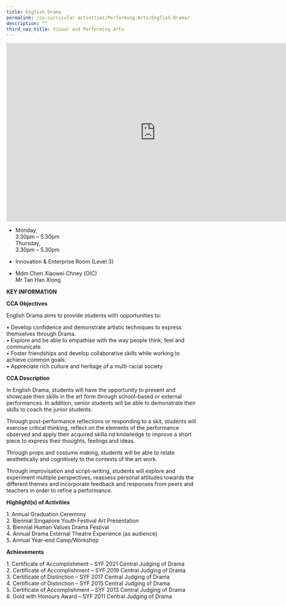 ```yaml
---
title: English Drama
permalink: /co-curricular-activities/Performing-Arts/English-Drama/
description: ""
third_nav_title: Visual and Performing Arts
---
```

<iframe allowfullscreen="true" height="467" width="780" frameborder="0" src="https://docs.google.com/presentation/d/e/2PACX-1vR7Aywgsw_RzmAfIY7g3VEhRH0DZAw5ZcN16ntq78AB3vUkDXkJACU61EiFFoJFxhb2VwSdIt7MQI7x/embed?start=true&amp;loop=true&amp;delayms=5000"></iframe>

*   Monday,  
    3.30pm – 5.30pm  
    Thursday,  
    3.30pm – 5.30pm

*   Innovation &amp; Enterprise Room (Level 3)
*   Mdm Chen Xiaowei Chney (OIC)  
    Mr Tan Han Xiong
		
**KEY INFORMATION**

**CCA Objectives**

English Drama aims to provide students with opportunities to:

• Develop confidence and demonstrate artistic techniques to express themselves through Drama.<br>
• Explore and be able to empathise with the way people think, feel and communicate.<br>
• Foster friendships and develop collaborative skills while working to achieve common goals.<br>
• Appreciate rich culture and heritage of a multi-racial society

**CCA Description**

In English Drama, students will have the opportunity to present and showcase their skills in the art form through school-based or external performances. In addition, senior students will be able to demonstrate their skills to coach the junior students.

  

Through post-performance reflections or responding to a skit, students will exercise critical thinking, reflect on the elements of the performance observed and apply their acquired skilla nd knowledge to improve a short piece to express their thoughts, feelings and ideas.

  

Through props and costume making, students will be able to relate aesthetically and cognitively to the contexts of the art work.

  

Through improvisation and script-writing, students will explore and experiment multiple perspectives, reassess personal attitudes towards the different themes and incorporate feedback and responses from peers and teachers in order to refine a performance.

**Highlight(s) of Activities**

1\. Annual Graduation Ceremony<br>
2\. Biennial Singapore Youth Festival Art Presentation<br>
3\. Biennial Human Values Drama Festival<br>
4\. Annual Drama External Theatre Experience (as audience)<br>
5\. Annual Year-end Camp/Workshop

**Achievements**


1\. Certificate of Accomplishment – SYF 2021 Central Judging of Drama<br>
2\. Certificate of Accomplishment – SYF 2019 Central Judging of Drama<br>
3\. Certificate of Distinction – SYF 2017 Central Judging of Drama<br>
4\. Certificate of Distinction – SYF 2015 Central Judging of Drama<br>
5\. Certificate of Accomplishment – SYF 2013 Central Judging of Drama<br>
6\. Gold with Honours Award – SYF 2011 Central Judging of Drama